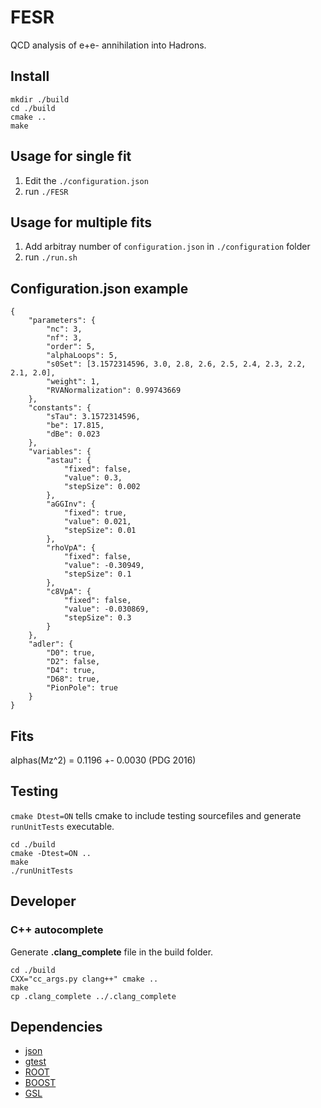 # FESR 
QCD analysis of e+e- annihilation into Hadrons.

## Install
```
mkdir ./build
cd ./build
cmake ..
make
```

## Usage for single fit
1. Edit the `./configuration.json`
2. run `./FESR`

## Usage for multiple fits
1. Add arbitray number of `configuration.json` in `./configuration` folder
2. run `./run.sh`

## Configuration.json example
```
{
    "parameters": {
        "nc": 3,
        "nf": 3,
        "order": 5,
        "alphaLoops": 5,
        "s0Set": [3.1572314596, 3.0, 2.8, 2.6, 2.5, 2.4, 2.3, 2.2, 2.1, 2.0],
        "weight": 1,
        "RVANormalization": 0.99743669
    },
    "constants": {
        "sTau": 3.1572314596,
        "be": 17.815,
        "dBe": 0.023
    },
    "variables": {
        "astau": {
            "fixed": false,
            "value": 0.3,
            "stepSize": 0.002
        },
        "aGGInv": {
            "fixed": true,
            "value": 0.021,
            "stepSize": 0.01
        },
        "rhoVpA": {
            "fixed": false,
            "value": -0.30949,
            "stepSize": 0.1
        },
        "c8VpA": {
            "fixed": false,
            "value": -0.030869,
            "stepSize": 0.3
        }
    },
    "adler": {
        "D0": true,
        "D2": false,
        "D4": true,
        "D68": true,
        "PionPole": true
    }
}

```


## Fits
alphas(Mz^2) = 0.1196 +- 0.0030 (PDG 2016)


## Testing
`cmake Dtest=ON` tells cmake to include testing sourcefiles and generate `runUnitTests` executable. 
```
cd ./build
cmake -Dtest=ON ..
make
./runUnitTests
```

## Developer
### C++ autocomplete 
Generate **.clang_complete** file in the build folder.
```
cd ./build
CXX="cc_args.py clang++" cmake ..
make
cp .clang_complete ../.clang_complete
```

## Dependencies 
* [json](https://github.com/nlohmann/json)
* [gtest](https://github.com/google/googletest)
* [ROOT](https://root.cern.ch/)
* [BOOST](https://www.boost.org/)
* [GSL](https://www.gnu.org/software/gsl/doc/html/index.html)
